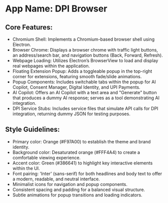 # **App Name**: DPI Browser

## Core Features:

- Chromium Shell: Implements a Chromium-based browser shell using Electron.
- Browser Chrome: Displays a browser chrome with traffic light buttons, an address/search bar, and navigation buttons (Back, Forward, Refresh).
- Webpage Loading: Utilizes Electron’s BrowserView to load and display real webpages within the application.
- Floating Extension Popup: Adds a toggleable popup in the top-right corner for extensions, featuring smooth fade/slide animations.
- Popup Components: Includes switchable tabs within the popup for AI Copilot, Consent Manager, Digital Identity, and UPI Payments.
- AI Copilot: Offers an AI Copilot with a text area and "Generate" button that produces a dummy AI response; serves as a tool demonstrating AI integration.
- DPI Service Stubs: Includes service files that simulate API calls for DPI integration, returning dummy JSON for testing purposes.

## Style Guidelines:

- Primary color: Orange (#F97A00) to establish the theme and brand identity.
- Background color: Desaturated orange (#FFF4A4) to create a comfortable viewing experience.
- Accent color: Green (#386641) to highlight key interactive elements within the UI.
- Font pairing: 'Inter' (sans-serif) for both headlines and body text to offer a modern, readable, and neutral interface.
- Minimalist icons for navigation and popup components.
- Consistent spacing and padding for a balanced visual structure.
- Subtle animations for popup transitions and loading indicators.